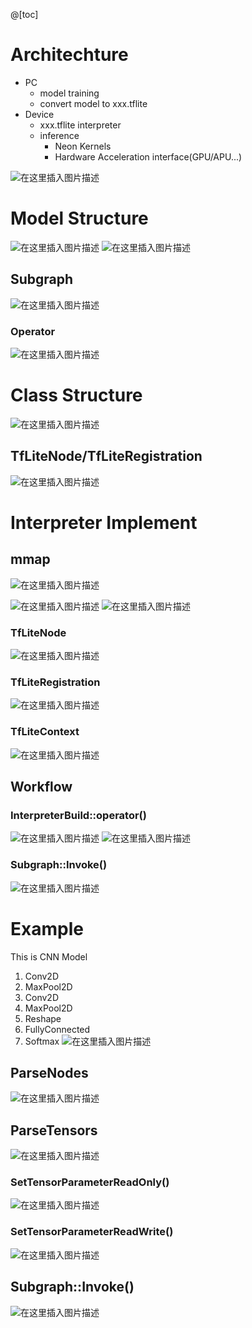 ﻿@[toc]
# Architechture
- PC
	- model training
	- convert model to xxx.tflite
- Device
	- xxx.tflite interpreter
	- inference
		- Neon Kernels
		- Hardware Acceleration interface(GPU/APU...)

![在这里插入图片描述](https://img-blog.csdnimg.cn/20210514223405329.png?x-oss-process=image/watermark,type_ZmFuZ3poZW5naGVpdGk,shadow_10,text_aHR0cHM6Ly9ibG9nLmNzZG4ubmV0L3UwMTEzOTE2Mjk=,size_16,color_FFFFFF,t_70)


# Model Structure
![在这里插入图片描述](https://img-blog.csdnimg.cn/20210514220755292.png?x-oss-process=image/watermark,type_ZmFuZ3poZW5naGVpdGk,shadow_10,text_aHR0cHM6Ly9ibG9nLmNzZG4ubmV0L3UwMTEzOTE2Mjk=,size_16,color_FFFFFF,t_70)
![在这里插入图片描述](https://img-blog.csdnimg.cn/20210514223219454.png?x-oss-process=image/watermark,type_ZmFuZ3poZW5naGVpdGk,shadow_10,text_aHR0cHM6Ly9ibG9nLmNzZG4ubmV0L3UwMTEzOTE2Mjk=,size_16,color_FFFFFF,t_70)

## Subgraph
![在这里插入图片描述](https://img-blog.csdnimg.cn/20210514223251873.png?x-oss-process=image/watermark,type_ZmFuZ3poZW5naGVpdGk,shadow_10,text_aHR0cHM6Ly9ibG9nLmNzZG4ubmV0L3UwMTEzOTE2Mjk=,size_16,color_FFFFFF,t_70)

### Operator
![在这里插入图片描述](https://img-blog.csdnimg.cn/20210514221051542.png?x-oss-process=image/watermark,type_ZmFuZ3poZW5naGVpdGk,shadow_10,text_aHR0cHM6Ly9ibG9nLmNzZG4ubmV0L3UwMTEzOTE2Mjk=,size_16,color_FFFFFF,t_70)
# Class Structure
![在这里插入图片描述](https://img-blog.csdnimg.cn/20210514221150296.png?x-oss-process=image/watermark,type_ZmFuZ3poZW5naGVpdGk,shadow_10,text_aHR0cHM6Ly9ibG9nLmNzZG4ubmV0L3UwMTEzOTE2Mjk=,size_16,color_FFFFFF,t_70)
## TfLiteNode/TfLiteRegistration
![在这里插入图片描述](https://img-blog.csdnimg.cn/20210514221306446.png?x-oss-process=image/watermark,type_ZmFuZ3poZW5naGVpdGk,shadow_10,text_aHR0cHM6Ly9ibG9nLmNzZG4ubmV0L3UwMTEzOTE2Mjk=,size_16,color_FFFFFF,t_70)
# Interpreter Implement
## mmap
![在这里插入图片描述](https://img-blog.csdnimg.cn/20210514221735443.png?x-oss-process=image/watermark,type_ZmFuZ3poZW5naGVpdGk,shadow_10,text_aHR0cHM6Ly9ibG9nLmNzZG4ubmV0L3UwMTEzOTE2Mjk=,size_16,color_FFFFFF,t_70)

![在这里插入图片描述](https://img-blog.csdnimg.cn/20210514221719842.png?x-oss-process=image/watermark,type_ZmFuZ3poZW5naGVpdGk,shadow_10,text_aHR0cHM6Ly9ibG9nLmNzZG4ubmV0L3UwMTEzOTE2Mjk=,size_16,color_FFFFFF,t_70)
![在这里插入图片描述](https://img-blog.csdnimg.cn/20210514221419782.png?x-oss-process=image/watermark,type_ZmFuZ3poZW5naGVpdGk,shadow_10,text_aHR0cHM6Ly9ibG9nLmNzZG4ubmV0L3UwMTEzOTE2Mjk=,size_16,color_FFFFFF,t_70)
### TfLiteNode
![在这里插入图片描述](https://img-blog.csdnimg.cn/20210514221443526.png?x-oss-process=image/watermark,type_ZmFuZ3poZW5naGVpdGk,shadow_10,text_aHR0cHM6Ly9ibG9nLmNzZG4ubmV0L3UwMTEzOTE2Mjk=,size_16,color_FFFFFF,t_70)

### TfLiteRegistration
 ![在这里插入图片描述](https://img-blog.csdnimg.cn/20210514221500687.png?x-oss-process=image/watermark,type_ZmFuZ3poZW5naGVpdGk,shadow_10,text_aHR0cHM6Ly9ibG9nLmNzZG4ubmV0L3UwMTEzOTE2Mjk=,size_16,color_FFFFFF,t_70)
 ### TfLiteContext
![在这里插入图片描述](https://img-blog.csdnimg.cn/20210514221638951.png?x-oss-process=image/watermark,type_ZmFuZ3poZW5naGVpdGk,shadow_10,text_aHR0cHM6Ly9ibG9nLmNzZG4ubmV0L3UwMTEzOTE2Mjk=,size_16,color_FFFFFF,t_70)
## Workflow
### InterpreterBuild::operator()
![在这里插入图片描述](https://img-blog.csdnimg.cn/20210514221832963.png?x-oss-process=image/watermark,type_ZmFuZ3poZW5naGVpdGk,shadow_10,text_aHR0cHM6Ly9ibG9nLmNzZG4ubmV0L3UwMTEzOTE2Mjk=,size_16,color_FFFFFF,t_70)
![在这里插入图片描述](https://img-blog.csdnimg.cn/20210514221846427.png?x-oss-process=image/watermark,type_ZmFuZ3poZW5naGVpdGk,shadow_10,text_aHR0cHM6Ly9ibG9nLmNzZG4ubmV0L3UwMTEzOTE2Mjk=,size_16,color_FFFFFF,t_70)
### Subgraph::Invoke()
![在这里插入图片描述](https://img-blog.csdnimg.cn/20210514221931325.png?x-oss-process=image/watermark,type_ZmFuZ3poZW5naGVpdGk,shadow_10,text_aHR0cHM6Ly9ibG9nLmNzZG4ubmV0L3UwMTEzOTE2Mjk=,size_16,color_FFFFFF,t_70)
# Example
This is CNN Model
1. Conv2D
2. MaxPool2D
3. Conv2D
4. MaxPool2D
5. Reshape
6. FullyConnected
7. Softmax
![在这里插入图片描述](https://img-blog.csdnimg.cn/2021051422194911.png?x-oss-process=image/watermark,type_ZmFuZ3poZW5naGVpdGk,shadow_10,text_aHR0cHM6Ly9ibG9nLmNzZG4ubmV0L3UwMTEzOTE2Mjk=,size_16,color_FFFFFF,t_70)
## ParseNodes
![在这里插入图片描述](https://img-blog.csdnimg.cn/20210514222237489.png?x-oss-process=image/watermark,type_ZmFuZ3poZW5naGVpdGk,shadow_10,text_aHR0cHM6Ly9ibG9nLmNzZG4ubmV0L3UwMTEzOTE2Mjk=,size_16,color_FFFFFF,t_70)
## ParseTensors
![在这里插入图片描述](https://img-blog.csdnimg.cn/20210514222434451.png?x-oss-process=image/watermark,type_ZmFuZ3poZW5naGVpdGk,shadow_10,text_aHR0cHM6Ly9ibG9nLmNzZG4ubmV0L3UwMTEzOTE2Mjk=,size_16,color_FFFFFF,t_70)
### SetTensorParameterReadOnly()
![在这里插入图片描述](https://img-blog.csdnimg.cn/2021051422262114.png?x-oss-process=image/watermark,type_ZmFuZ3poZW5naGVpdGk,shadow_10,text_aHR0cHM6Ly9ibG9nLmNzZG4ubmV0L3UwMTEzOTE2Mjk=,size_16,color_FFFFFF,t_70)

### SetTensorParameterReadWrite()
![在这里插入图片描述](https://img-blog.csdnimg.cn/20210514222457672.png?x-oss-process=image/watermark,type_ZmFuZ3poZW5naGVpdGk,shadow_10,text_aHR0cHM6Ly9ibG9nLmNzZG4ubmV0L3UwMTEzOTE2Mjk=,size_16,color_FFFFFF,t_70)
## Subgraph::Invoke()
![在这里插入图片描述](https://img-blog.csdnimg.cn/20210514222410443.png?x-oss-process=image/watermark,type_ZmFuZ3poZW5naGVpdGk,shadow_10,text_aHR0cHM6Ly9ibG9nLmNzZG4ubmV0L3UwMTEzOTE2Mjk=,size_16,color_FFFFFF,t_70)


